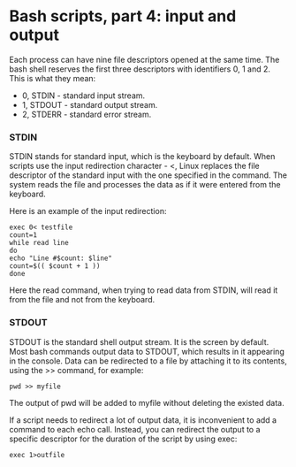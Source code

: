 # Bash scripts, part 4: input and output

Each process can have nine file descriptors opened at the same time.
The bash shell reserves the first three descriptors with identifiers 0, 1 and 2. This is what they mean:
- 0, STDIN - standard input stream.
- 1, STDOUT - standard output stream.
- 2, STDERR - standard error stream.

### STDIN

STDIN stands for standard input, which is the keyboard by default.
When scripts use the input redirection character - <, Linux replaces the file descriptor of the standard input with the one specified in the command. The system reads the file and processes the data as if it were entered from the keyboard.

Here is an example of the input redirection:
```shell
exec 0< testfile
count=1
while read line
do
echo "Line #$count: $line"
count=$(( $count + 1 ))
done
```

Here the read command, when trying to read data from STDIN, will read it from the file and not from the keyboard.

### STDOUT

STDOUT is the standard shell output stream. It is the screen by default.
Most bash commands output data to STDOUT, which results in it appearing in the console.
Data can be redirected to a file by attaching it to its contents, using the >> command, for example:
```shell
pwd >> myfile
```

The output of pwd will be added to myfile without deleting the existed data.

If a script needs to redirect a lot of output data, it is inconvenient to add a command to each echo call. Instead, you can redirect the output to a specific descriptor for the duration of the script by using exec:
```shell
exec 1>outfile
```
